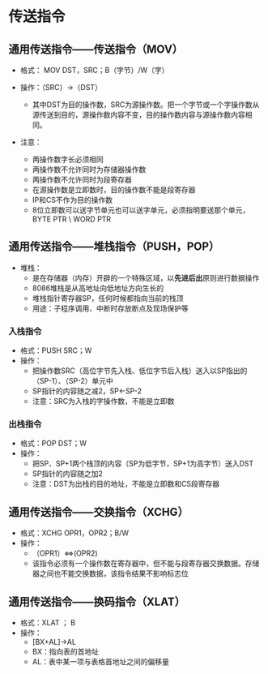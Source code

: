 # 传送指令

## 通用传送指令——传送指令（MOV）

* 格式： MOV DST，SRC；B（字节）/W（字）
* 操作：（SRC）->（DST）
  * 其中DST为目的操作数，SRC为源操作数。把一个字节或一个字操作数从源传送到目的，源操作数内容不变，目的操作数内容与源操作数内容相同。

* 注意：
  * 两操作数字长必须相同
  * 两操作数不允许同时为存储器操作数
  * 两操作数不允许同时为段寄存器
  * 在源操作数是立即数时，目的操作数不能是段寄存器
  * IP和CS不作为目的操作数
  * 8位立即数可以送字节单元也可以送字单元，必须指明要送那个单元，BYTE PTR \ WORD PTR

## 通用传送指令——堆栈指令（PUSH，POP）

* 堆栈：
  * 是在存储器（内存）开辟的一个特殊区域，以**先进后出**原则进行数据操作
  * 8086堆栈是从高地址向低地址方向生长的
  * 堆栈指针寄存器SP，任何时候都指向当前的栈顶
  * 用途：子程序调用、中断时存放断点及现场保护等

### 入栈指令

* 格式：PUSH SRC；W
* 操作：
  * 把操作数SRC（高位字节先入栈、低位字节后入栈）送入以SP指出的（SP-1）、（SP-2）单元中
  * SP指针的内容随之减2，SP<-SP-2
  * 注意：SRC为入栈的字操作数，不能是立即数

### 出栈指令

* 格式：POP DST；W
* 操作：
  * 把SP、SP+1两个栈顶的内容（SP为低字节，SP+1为高字节）送入DST
  * SP指针的内容随之加2
  * 注意：DST为出栈的目的地址，不能是立即数和CS段寄存器

## 通用传送指令——交换指令（XCHG）

* 格式：XCHG OPR1，OPR2；B/W
* 操作：
  * （OPR1）<=>(OPR2)
  * 该指令必须有一个操作数在寄存器中，但不能与段寄存器交换数据。存储器之间也不能交换数据，该指令结果不影响标志位

## 通用传送指令——换码指令（XLAT）

* 格式：XLAT ； B
* 操作：
  * [BX+AL]->AL
  * BX：指向表的首地址
  * AL：表中某一项与表格首地址之间的偏移量

